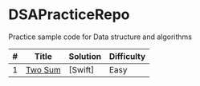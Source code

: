 # DSAPracticeRepo
Practice sample code for Data structure and algorithms

| # | Title | Solution | Difficulty |
|---| ----- | -------- | ---------- |
|1|[Two Sum](https://leetcode.com/problems/two-sum/) |[Swift]| Easy
